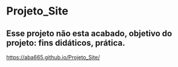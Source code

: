 # Projeto_Site
## Esse projeto não esta acabado, objetivo do projeto: fins didáticos, prática.

https://aba665.github.io/Projeto_Site/
